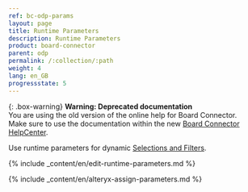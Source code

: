 ```yaml
---
ref: bc-odp-params
layout: page
title: Runtime Parameters
description: Runtime Parameters
product: board-connector
parent: odp
permalink: /:collection/:path
weight: 4
lang: en_GB
progressstate: 5
---
```


{: .box-warning}
**Warning: Deprecated documentation** <br>
You are using the old version of the online help for Board Connector.<br>
Make sure to use the documentation within the new [Board Connector HelpCenter](https://helpcenter.theobald-software.com/board-connector/documentation/introduction/).

Use runtime parameters for dynamic [Selections and Filters](./odp-define#selections-and-filters).

{% include _content/en/edit-runtime-parameters.md %}

{% include _content/en/alteryx-assign-parameters.md %}